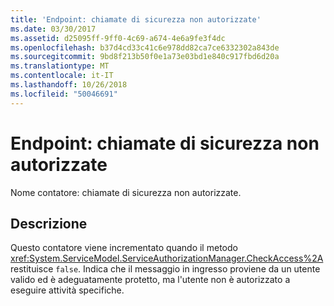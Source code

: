 ```yaml
---
title: 'Endpoint: chiamate di sicurezza non autorizzate'
ms.date: 03/30/2017
ms.assetid: d25095ff-9ff0-4c69-a674-4e6a9fe3f4dc
ms.openlocfilehash: b37d4cd33c41c6e978dd82ca7ce6332302a843de
ms.sourcegitcommit: 9bd8f213b50f0e1a73e03bd1e840c917fbd6d20a
ms.translationtype: MT
ms.contentlocale: it-IT
ms.lasthandoff: 10/26/2018
ms.locfileid: "50046691"
---
```

# <a name="endpoint-security-calls-not-authorized"></a>Endpoint: chiamate di sicurezza non autorizzate
Nome contatore: chiamate di sicurezza non autorizzate.  
  
## <a name="description"></a>Descrizione  
 Questo contatore viene incrementato quando il metodo <xref:System.ServiceModel.ServiceAuthorizationManager.CheckAccess%2A> restituisce `false`. Indica che il messaggio in ingresso proviene da un utente valido ed è adeguatamente protetto, ma l'utente non è autorizzato a eseguire attività specifiche.
